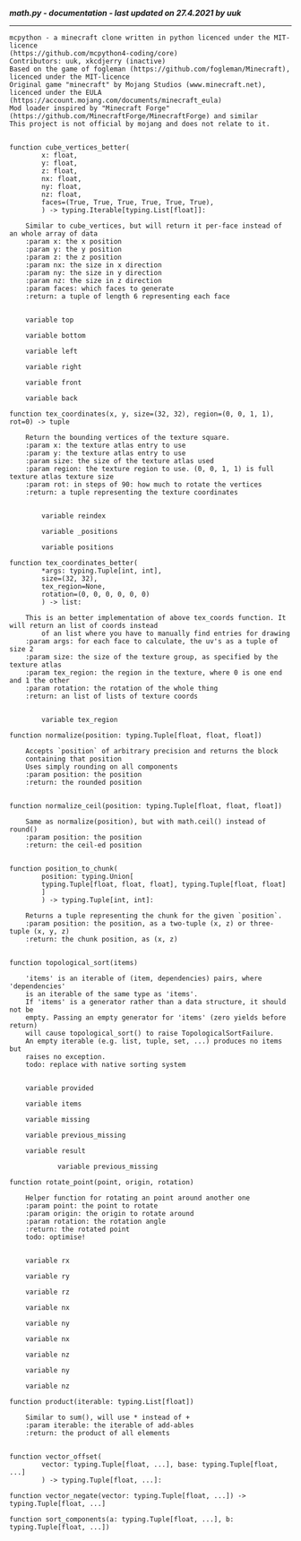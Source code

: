 ***math.py - documentation - last updated on 27.4.2021 by uuk***
___

    mcpython - a minecraft clone written in python licenced under the MIT-licence 
    (https://github.com/mcpython4-coding/core)
    Contributors: uuk, xkcdjerry (inactive)
    Based on the game of fogleman (https://github.com/fogleman/Minecraft), licenced under the MIT-licence
    Original game "minecraft" by Mojang Studios (www.minecraft.net), licenced under the EULA
    (https://account.mojang.com/documents/minecraft_eula)
    Mod loader inspired by "Minecraft Forge" (https://github.com/MinecraftForge/MinecraftForge) and similar
    This project is not official by mojang and does not relate to it.


    function cube_vertices_better(
            x: float,
            y: float,
            z: float,
            nx: float,
            ny: float,
            nz: float,
            faces=(True, True, True, True, True, True),
            ) -> typing.Iterable[typing.List[float]]:
        
        Similar to cube_vertices, but will return it per-face instead of an whole array of data
        :param x: the x position
        :param y: the y position
        :param z: the z position
        :param nx: the size in x direction
        :param ny: the size in y direction
        :param nz: the size in z direction
        :param faces: which faces to generate
        :return: a tuple of length 6 representing each face


        variable top

        variable bottom

        variable left

        variable right

        variable front

        variable back

    function tex_coordinates(x, y, size=(32, 32), region=(0, 0, 1, 1), rot=0) -> tuple
        
        Return the bounding vertices of the texture square.
        :param x: the texture atlas entry to use
        :param y: the texture atlas entry to use
        :param size: the size of the texture atlas used
        :param region: the texture region to use. (0, 0, 1, 1) is full texture atlas texture size
        :param rot: in steps of 90: how much to rotate the vertices
        :return: a tuple representing the texture coordinates


            variable reindex

            variable _positions

            variable positions

    function tex_coordinates_better(
            *args: typing.Tuple[int, int],
            size=(32, 32),
            tex_region=None,
            rotation=(0, 0, 0, 0, 0, 0)
            ) -> list:
        
        This is an better implementation of above tex_coords function. It will return an list of coords instead
            of an list where you have to manually find entries for drawing
        :param args: for each face to calculate, the uv's as a tuple of size 2
        :param size: the size of the texture group, as specified by the texture atlas
        :param tex_region: the region in the texture, where 0 is one end and 1 the other
        :param rotation: the rotation of the whole thing
        :return: an list of lists of texture coords


            variable tex_region

    function normalize(position: typing.Tuple[float, float, float])
        
        Accepts `position` of arbitrary precision and returns the block
        containing that position
        Uses simply rounding on all components
        :param position: the position
        :return: the rounded position


    function normalize_ceil(position: typing.Tuple[float, float, float])
        
        Same as normalize(position), but with math.ceil() instead of round()
        :param position: the position
        :return: the ceil-ed position


    function position_to_chunk(
            position: typing.Union[
            typing.Tuple[float, float, float], typing.Tuple[float, float]
            ]
            ) -> typing.Tuple[int, int]:
        
        Returns a tuple representing the chunk for the given `position`.
        :param position: the position, as a two-tuple (x, z) or three-tuple (x, y, z)
        :return: the chunk position, as (x, z)


    function topological_sort(items)
        
        'items' is an iterable of (item, dependencies) pairs, where 'dependencies'
        is an iterable of the same type as 'items'.
        If 'items' is a generator rather than a data structure, it should not be
        empty. Passing an empty generator for 'items' (zero yields before return)
        will cause topological_sort() to raise TopologicalSortFailure.
        An empty iterable (e.g. list, tuple, set, ...) produces no items but
        raises no exception.
        todo: replace with native sorting system


        variable provided

        variable items

        variable missing

        variable previous_missing

        variable result

                variable previous_missing

    function rotate_point(point, origin, rotation)
        
        Helper function for rotating an point around another one
        :param point: the point to rotate
        :param origin: the origin to rotate around
        :param rotation: the rotation angle
        :return: the rotated point
        todo: optimise!


        variable rx

        variable ry

        variable rz

        variable nx

        variable ny

        variable nx

        variable nz

        variable ny

        variable nz

    function product(iterable: typing.List[float])
        
        Similar to sum(), will use * instead of +
        :param iterable: the iterable of add-ables
        :return: the product of all elements


    function vector_offset(
            vector: typing.Tuple[float, ...], base: typing.Tuple[float, ...]
            ) -> typing.Tuple[float, ...]:

    function vector_negate(vector: typing.Tuple[float, ...]) -> typing.Tuple[float, ...]

    function sort_components(a: typing.Tuple[float, ...], b: typing.Tuple[float, ...])